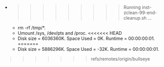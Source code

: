 * >>>>>>>>> Running inst-zclean-99-end-cleanup.sh ...
  * rm -rf /tmp/*.
  * Umount /sys, /dev/pts and /proc.
<<<<<<< HEAD
  * Disk size = 6036360K. Space Used = 0K. Runtime = 00:00:00:01.
=======
  * Disk size = 5886296K. Space Used = -32K. Runtime = 00:00:00:01.
>>>>>>> refs/remotes/origin/bullseye

